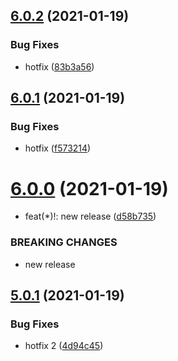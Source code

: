 ## [6.0.2](https://github.com/vkumbhar94/submodule2/compare/6.0.1...6.0.2) (2021-01-19)


### Bug Fixes

* hotfix ([83b3a56](https://github.com/vkumbhar94/submodule2/commit/83b3a561f70dc8b966e13974a8977a91a660a685))

## [6.0.1](https://github.com/vkumbhar94/submodule2/compare/v6.0.0...6.0.1) (2021-01-19)


### Bug Fixes

* hotfix ([f573214](https://github.com/vkumbhar94/submodule2/commit/f5732147ae1ee2e6378677220db72b2e07d1b4b8))

# [6.0.0](https://github.com/vkumbhar94/submodule2/compare/v5.0.1...v6.0.0) (2021-01-19)


* feat(*)!: new release ([d58b735](https://github.com/vkumbhar94/submodule2/commit/d58b7355a0ecb7f824f11950b53e92b6d106550e))


### BREAKING CHANGES

* new release

## [5.0.1](https://github.com/vkumbhar94/submodule2/compare/v5.0.0...v5.0.1) (2021-01-19)


### Bug Fixes

* hotfix 2 ([4d94c45](https://github.com/vkumbhar94/submodule2/commit/4d94c45bc302d7bc99faff0e817c658769e59d9b))
